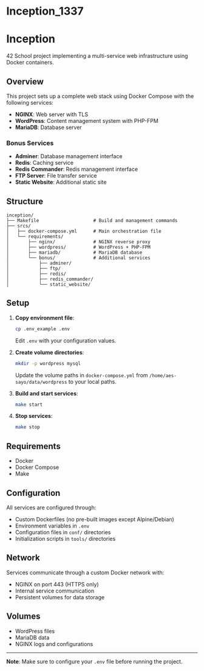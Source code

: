 # Inception_1337
# Inception

42 School project implementing a multi-service web infrastructure using Docker containers.

## Overview

This project sets up a complete web stack using Docker Compose with the following services:
- **NGINX**: Web server with TLS
- **WordPress**: Content management system with PHP-FPM
- **MariaDB**: Database server

### Bonus Services
- **Adminer**: Database management interface
- **Redis**: Caching service
- **Redis Commander**: Redis management interface
- **FTP Server**: File transfer service
- **Static Website**: Additional static site

## Structure

```
inception/
├── Makefile                    # Build and management commands
├── srcs/
│   ├── docker-compose.yml      # Main orchestration file
│   └── requirements/
│       ├── nginx/              # NGINX reverse proxy
│       ├── wordpress/          # WordPress + PHP-FPM
│       ├── mariadb/            # MariaDB database
│       └── bonus/              # Additional services
│           ├── adminer/
│           ├── ftp/
│           ├── redis/
│           ├── redis_commander/
│           └── static_website/
```

## Setup

1. **Copy environment file**:
   ```bash
   cp .env_example .env
   ```
   Edit `.env` with your configuration values.

2. **Create volume directories**:
   ```bash
   mkdir -p wordpress mysql
   ```
   Update the volume paths in `docker-compose.yml` from `/home/aes-sayo/data/wordpress` to your local paths.

2. **Build and start services**:
   ```bash
   make start
   ```

3. **Stop services**:
   ```bash
   make stop
   ```


## Requirements

- Docker
- Docker Compose
- Make

## Configuration

All services are configured through:
- Custom Dockerfiles (no pre-built images except Alpine/Debian)
- Environment variables in `.env`
- Configuration files in `conf/` directories
- Initialization scripts in `tools/` directories

## Network

Services communicate through a custom Docker network with:
- NGINX on port 443 (HTTPS only)
- Internal service communication
- Persistent volumes for data storage

## Volumes

- WordPress files
- MariaDB data
- NGINX logs and configurations

---

**Note**: Make sure to configure your `.env` file before running the project.